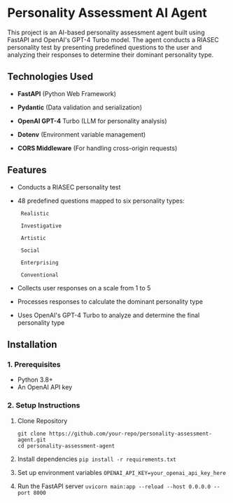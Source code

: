 # Personality Assessment AI Agent

This project is an AI-based personality assessment agent built using FastAPI and OpenAI's GPT-4 Turbo model. The agent conducts a RIASEC personality test by presenting predefined questions to the user and analyzing their responses to determine their dominant personality type.

## Technologies Used
* **FastAPI** (Python Web Framework)

* **Pydantic** (Data validation and serialization)

* **OpenAI GPT-4** Turbo (LLM for personality analysis)

* **Dotenv** (Environment variable management)

* **CORS Middleware** (For handling cross-origin requests)

## Features
* Conducts a RIASEC personality test

* 48 predefined questions mapped to six personality types:

       Realistic

       Investigative

       Artistic

       Social

       Enterprising

       Conventional

* Collects user responses on a scale from 1 to 5

* Processes responses to calculate the dominant personality type

* Uses OpenAI's GPT-4 Turbo to analyze and determine the final personality type

## Installation
### 1. Prerequisites 
* Python 3.8+
* An OpenAI API key

### 2. Setup Instructions
1. Clone Repository
   ```
   git clone https://github.com/your-repo/personality-assessment-agent.git
   cd personality-assessment-agent
    ```
2. Install dependencies
 ```pip install -r requirements.txt  ```

3. Set up environment variables
  ```OPENAI_API_KEY=your_openai_api_key_here ```

4. Run the FastAPI server
```uvicorn main:app --reload --host 0.0.0.0 --port 8000 ```
  
